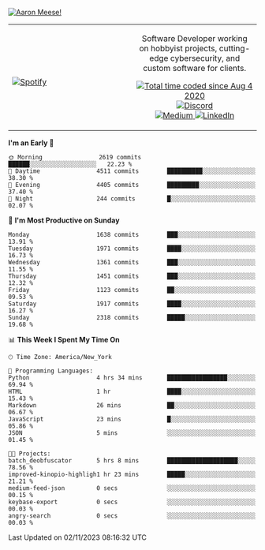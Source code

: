 [![Aaron Meese!](https://user-images.githubusercontent.com/17814535/88975338-a2aabf00-d27f-11ea-963f-8a19608716b4.png)](https://github.com/ajmeese7/readme-ascii "README ASCII")

<!-- Modified from project here: https://github.com/novatorem/novatorem -->
<table width="100%">
  <tr>
  <td width="50%">

&nbsp; <br> [![Spotify](https://ajmeese7.vercel.app/api/spotify)](https://open.spotify.com/user/ajmeese)

  </td>
  <td width="50%">
    <p align="center">
    Software Developer working on hobbyist projects, cutting-edge cybersecurity, and custom software for clients.
    </p>
    <p align="center">
      <a href="https://wakatime.com/@f726891d-3b02-46cd-9b60-e8c59f9e2b14">
        <img src="https://wakatime.com/badge/user/f726891d-3b02-46cd-9b60-e8c59f9e2b14.svg" alt="Total time coded since Aug 4 2020" title="WakaTime" />
      </a>
      <a href="http://link.aaronmeese.com/discord">
        <img src="https://img.shields.io/badge/discord-ajmeese7%234835-369?style=flat-square&logo=discord&logoColor=white&color=purple" alt="Discord" title="Discord">
      </a>
      <br />
      <a href="https://link.aaronmeese.com/medium">
        <img src="https://img.shields.io/badge/medium-ajmeese7-1DB954?style=flat-square&logo=medium&logoColor=white" alt="Medium" title="Medium">
      </a>
      <a href="https://link.aaronmeese.com/linkedin">
        <img src="https://img.shields.io/badge/linkedIn-aaronmeese-1DB954?style=flat-square&logo=linkedin&logoColor=white&color=blue" alt="LinkedIn" title="LinkedIn">
      </a>
    </p>
  </td>

</table>

[//]: <> (The `&nbsp;` is to have Aphelion take up more space)

<!--START_SECTION:waka-->
**I'm an Early 🐤** 

```text
🌞 Morning                2619 commits        ██████░░░░░░░░░░░░░░░░░░░   22.23 % 
🌆 Daytime                4511 commits        ██████████░░░░░░░░░░░░░░░   38.30 % 
🌃 Evening                4405 commits        █████████░░░░░░░░░░░░░░░░   37.40 % 
🌙 Night                  244 commits         █░░░░░░░░░░░░░░░░░░░░░░░░   02.07 % 
```
📅 **I'm Most Productive on Sunday** 

```text
Monday                   1638 commits        ███░░░░░░░░░░░░░░░░░░░░░░   13.91 % 
Tuesday                  1971 commits        ████░░░░░░░░░░░░░░░░░░░░░   16.73 % 
Wednesday                1361 commits        ███░░░░░░░░░░░░░░░░░░░░░░   11.55 % 
Thursday                 1451 commits        ███░░░░░░░░░░░░░░░░░░░░░░   12.32 % 
Friday                   1123 commits        ██░░░░░░░░░░░░░░░░░░░░░░░   09.53 % 
Saturday                 1917 commits        ████░░░░░░░░░░░░░░░░░░░░░   16.27 % 
Sunday                   2318 commits        █████░░░░░░░░░░░░░░░░░░░░   19.68 % 
```


📊 **This Week I Spent My Time On** 

```text
🕑︎ Time Zone: America/New_York

💬 Programming Languages: 
Python                   4 hrs 34 mins       █████████████████░░░░░░░░   69.94 % 
HTML                     1 hr                ████░░░░░░░░░░░░░░░░░░░░░   15.43 % 
Markdown                 26 mins             ██░░░░░░░░░░░░░░░░░░░░░░░   06.67 % 
JavaScript               23 mins             █░░░░░░░░░░░░░░░░░░░░░░░░   05.86 % 
JSON                     5 mins              ░░░░░░░░░░░░░░░░░░░░░░░░░   01.45 % 

🐱‍💻 Projects: 
batch_deobfuscator       5 hrs 8 mins        ████████████████████░░░░░   78.56 % 
improved-kinopio-highligh1 hr 23 mins        █████░░░░░░░░░░░░░░░░░░░░   21.21 % 
medium-feed-json         0 secs              ░░░░░░░░░░░░░░░░░░░░░░░░░   00.15 % 
keybase-export           0 secs              ░░░░░░░░░░░░░░░░░░░░░░░░░   00.03 % 
angry-search             0 secs              ░░░░░░░░░░░░░░░░░░░░░░░░░   00.03 % 
```


 Last Updated on 02/11/2023 08:16:32 UTC
<!--END_SECTION:waka-->
